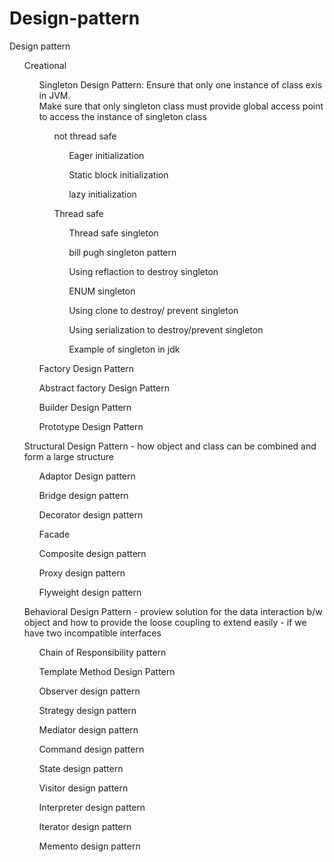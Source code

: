 # Design-pattern

Design pattern 

<ul>Creational
	<ol>Singleton Design Pattern: Ensure that only one instance of class exis in JVM.
	<br>
	Make sure that only singleton class must provide global access point to access the instance of singleton class <br>
	<ul> not thread safe
	<ol>Eager initialization </ol>
		<ol>Static block initialization  </ol>
		<ol>lazy initialization </ol>
		</ul>
		<ul> Thread safe
			<ol>Thread safe singleton </ol>
			<ol>bill pugh singleton pattern  </ol>
			<ol>Using reflaction to destroy singleton  </ol>
			<ol>ENUM singleton  </ol>
			<ol>Using clone to destroy/ prevent singleton  </ol>
			<ol>Using serialization to destroy/prevent singleton  </ol>
			<ol>Example of singleton in jdk   </ol>		
		</ul>	
	 </ol>
	<ol>Factory Design Pattern </ol>
	<ol>Abstract factory Design Pattern </ol>
	<ol>Builder Design Pattern </ol>
	<ol>Prototype Design Pattern</ol> 
		 </ul>

<ul>Structural Design Pattern - how object and class can be combined and form a large structure 
	<ol>Adaptor Design pattern</ol>
	<ol> Bridge design pattern</ol>
	<ol>Decorator design pattern</ol> 
	<ol> Facade</ol>
	<ol>Composite design pattern </ol>
	<ol>Proxy design pattern</ol>
	<ol>Flyweight design pattern</ol>
	</ul>

<ul>Behavioral Design Pattern - proview solution for the data interaction b/w object and how to provide the loose coupling to extend easily -   if we have two incompatible interfaces 
	<ol>Chain of Responsibility pattern </ol>
	<ol>Template Method Design Pattern</ol> 
	<ol>Observer design pattern </ol>
	<ol>Strategy design pattern </ol>
	<ol>Mediator design pattern </ol>
	<ol>Command design pattern </ol>
	<ol>State design pattern </ol>
	<ol>Visitor design pattern </ol>
	<ol>Interpreter design pattern </ol>
	<ol>Iterator design pattern </ol>
	<ol>Memento design pattern </ol>
	</ul>


